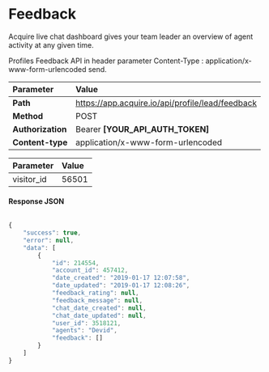 # Feedback

Acquire live chat dashboard gives your team leader an overview of agent activity at any given time.

Profiles Feedback API in header parameter Content-Type : application/x-www-form-urlencoded send.

| Parameter | Value |
| :--- | :--- |
| **Path** | https://app.acquire.io/api/profile/lead/feedback |
| **Method** | POST |
| **Authorization** | Bearer **\[YOUR\_API\_AUTH\_TOKEN\]** |
| **Content-type** | application/x-www-form-urlencoded |

| Parameter | Value |
| :--- | :--- |
|  visitor\_id | 56501 |

#### **Response JSON**

```javascript

{
    "success": true,
    "error": null,
    "data": [
        {
            "id": 214554,
            "account_id": 457412,
            "date_created": "2019-01-17 12:07:58",
            "date_updated": "2019-01-17 12:08:26",
            "feedback_rating": null,
            "feedback_message": null,
            "chat_date_created": null,
            "chat_date_updated": null,
            "user_id": 3518121,
            "agents": "Devid",
            "feedback": []
        }
    ]
}
```

